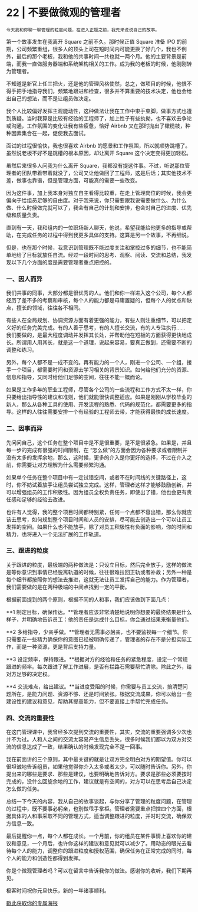 # 22 | 不要做微观的管理者

    今天我和你聊一聊管理的粒度问题，在进入正题之前，我先来说说自己的故事。

第一个故事发生在我离开 Square 之前不久。那时候正值 Square 准备 IPO 的前期，公司频繁重组，很多人的顶头上司在短时间内可能更换了好几个，我也不例外，最后的那个老板，我和他的共事时间一共也就一两个月。他的主要背景是前端，而我一直做服务器端和系统架构相关的工作。成为我的老板的时候，他刚刚转为管理者。

不知道是新官上任三把火，还是他的管理风格使然，总之，做项目的时候，他恨不得手把手地指导我们，频繁地跟进和检查，很多并不算重要的技术决定，他也会给出自己的想法，而不是让组员做决定。

我个人比较偏好发挥主观能动性，这种做法让我在工作中束手束脚，做事方式也遭到质疑。当时我算是比较有经验的工程师了，加上性子有些执拗，也不喜欢去争论或沟通，工作氛围的变化让我有些疲惫，恰好 Airbnb 又在那时抛出了橄榄枝，种种因素集合在一起，促使我去面试。

面试的过程很愉快，我也很喜欢 Airbnb 的愿景和工作氛围，所以就顺势跳槽了。虽然说老板不好不是跳槽的根本原因，却让离开 Square 这个决定变得更加轻松。

虽然后来很多人问我为什么离开 Square，我都没有提这件事。不过，听说那位管理者的团队带着带着就没了，公司又让他做回了工程师，这是后话；其实他技术不差，做事也靠谱，但是管理方面，可能真的需要一些改变。

因为这件事，加上我本身对独立自主看得比较重，在走上管理岗位的时候，我会更偏向于给组员足够的自由度。对于我来说，你只需要跟我说需要做什么、为什么做、什么时候做完就可以了，我会有自己的计划和安排，也会对自己的进度、优先级和质量负责。

直到有一天，我和组内的一位职场新人聊天，他说，希望我能给他更多的指导或帮助，在完成任务的过程中得到我更多具体的支持。这算是另一个故事，不再细说。

但是，也在那个时候，我意识到管理既不能过度关注和掌控过多的细节，也不能简单地给了目标就放任自流。经过一段时间的思考、观察、阅读、交流和总结，我发现以下几个方面的度是需要管理者重点把控的。

### 一、因人而异

我们共事的同事，大部分都是很优秀的人。他们和你一样进入这个公司，每个人都经历了差不多的考察和审核，每个人的能力都是毋庸置疑的，但每个人的优点和缺点，擅长的领域，往往各不相同。

有些人在全局规划、协调资源方面有着更强的能力，有些人则注重细节，可以把定义好的任务完美完成。有的人善于思考，有的人擅长交流，有的人专注执行…… 我们要做的，是最大程度调动并发挥其长处，并帮助他在短板的方面获得更快地成长。所谓用人用其长，就是这一个道理，说起来容易，要真正做到，还需要不断的调整和练习。

另外，每个人都不是一成不变的。再有能力的一个人，刚进一个公司、一个组，接手一个项目，都需要时间和资源去学习相关的背景知识。如何给他们充分的资源、信息和指导，又同时给他们足够的空间，往往不能一概而论。

如果是工作多年的职业工程师，尽管各个公司的一些流程和工作方式不太一样，你只要给出指导性的建议和准则，他们就能很快调整适应。如果是刚刚从学校毕业的新人，那么从各种工具的使用、开发流程的熟悉、代码的规范化，都需要更多的指导。这样的人往往需要安排一个有经验的工程师去带，才能获得最快的成长速度。

### 二、因事而异

先问问自己，这个任务在整个项目中是不是很重要，是不是很紧急。如果是，并且每一步的完成有很强的时间限制，在 “怎么做”的方面会因为各种要求或者限制并没有太多的发挥余地，那么，这时候，更多的介入是你更好的选择，不过在介入之前，你需要让对方理解为什么需要频繁沟通。

如果单个任务在整个项目中有一定试错空间，或者不在时间线的关键路径上，这时，你不妨试着放手让组员尝试独立完成。这样，管理者这样才能够鼓励创新，并可以增强组员的工作积极性。因为组员全权负责任务，即使出了错，他也会更有责任感和足够的经验去改进。

也许有人觉得，我的整个项目时间都特别紧，任何一个点都不容出错，那么你就应该去思考，如何规划整个项目时间和人员的安排，尽可能去创造出一个可以让员工发挥的空间。如果什么也不能放手，除了对员工积极性有负面的影响，你的时间和精力，也将进入一个无法扩展的工作轨道。

### 三、跟进的粒度

关于跟进的粒度，最极端的两种做法是：只设立目标，然后完全放手，这样的做法是等你意识到事情已经脱离轨道的时候，往往很难拉回正轨或者补救；另外一种是每个细节都按照你的想法去推进，这就无法让员工发挥自己的能力。作为管理者，我们需要做的是在两种极端的中间点找到一定的平衡。

根据前面提到的两个原则，根据不同的人和事，我们应该做到下面几点：

**1 制定目标，确保传达。**管理者应该非常清楚地说明你想要的最终结果是什么样子，并明确地告诉员工：他的责任是达成什么目标，你会通过结果来衡量他们。

**2 多给指导，少亲手做。**管理者无需事必躬亲，也不要监视每一个细节。你只需要花一些精力确保你的意图已经被明确传递了，管理者的存在不是分担实际工作，而是一种资源，更是背后支持力量。

**3 设定频率，保持跟进。**根据对方的经验和任务的紧急程度，设定一个常规跟进的频率。每次跟进了解工作进展，是否有拦路石需要帮忙清除。除此之外，给对方足够的决定权。

**4 交流难点，给出建议。**当进度受阻的时候，你需要与员工交流，搞清楚问题所在，是能力问题、资源不够、还是时间紧张。根据交流成果，你可以给出一些建设性的建议和意见，帮助其提高能力，但不要直接上手帮忙完成任务。

### 四、交流的重要性

在这门管理课中，我曾经多次提到交流的重要性，其实，交流的重要强调多少次也并不为过。人和人之间的交流太容易产生信息丢失，很多时候我们都以为双方对交流的信息达成了一致，结果确认的时候发现完全不是一回事。

我在前面讲的三个原则，其中最关键的就是让双方完全明白对方的期望值。你可以很坦诚地告诉组员，如果他觉得你介入太多或者太少，可以随时告诉你。另外，你提出来的哪些是要求、那些是建议，也要明确地告诉对方。要求是那些必须要按时完成的，没什么回旋余地的工作，建议就是有空间的，对方可以在思考后自己决定怎么做的任务。

总结一下今天的内容，我从自己的故事谈起，与你分享了管理的粒度问题，在管理的过程中，既不要事必躬亲，也别做甩手掌柜。管理者需要重点把控四个方面，根据具体的人和事采取不同的管理方式，适当调整跟进的粒度，并时时交流，确保双方信息一致。

最后提醒你一点，每个人都在成长。一个月前，你的组员在某件事情上喜欢你的建议和意见，一个月后，也许你这样的建议和意见就可以减少了。用动态的眼光去看待每个人的能力，调整你的跟进粒度和授权范围，确保任务在正常完成的同时，每个人的能力和创造性都得到发挥。

你是个微观管理者吗？可以在留言中告诉我你的做法。感谢你的收听，我们下期再见。

极客时间祝你元旦快乐，新的一年诸事顺利。

  

[戳此获取你的专属海报](https://time.geekbang.org/activity/sale-poster?utm_source=app&utm_medium=zhuyun-article&utm_campaign=zhuyun-saleposter&utm_content=zhuyun0416)
    
